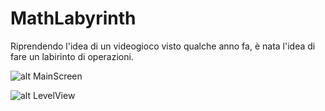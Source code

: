 # MathLabyrinth
Riprendendo l'idea di un videogioco visto qualche anno fa, è nata l'idea di fare un labirinto di operazioni. 

![alt MainScreen](https://s21.postimg.org/nz319lc8n/Schermata+2016-04-13+alle+16.18.19.png)

![alt LevelView](https://s22.postimg.org/gf81llhoh/Schermata+2016-04-13+alle+16.20.25.png)

